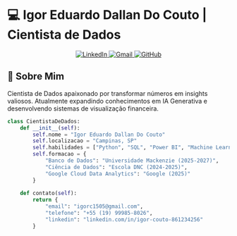 # 💻 Igor Eduardo Dallan Do Couto | Cientista de Dados

<p align="center">
  <a href="https://www.linkedin.com/in/igor-couto-861234256/">
    <img src="https://img.shields.io/badge/LinkedIn-0077B5?style=for-the-badge&logo=linkedin&logoColor=white" alt="LinkedIn">
  </a>
  <a href="mailto:igorc1505@gmail.com">
    <img src="https://img.shields.io/badge/Gmail-D14836?style=for-the-badge&logo=gmail&logoColor=white" alt="Gmail">
  </a>
  <a href="https://github.com/igorCouto2004">
    <img src="https://img.shields.io/badge/GitHub-100000?style=for-the-badge&logo=github&logoColor=white" alt="GitHub">
  </a>
</p>

## 🚀 Sobre Mim

Cientista de Dados apaixonado por transformar números em insights valiosos. Atualmente expandindo conhecimentos em IA Generativa e desenvolvendo sistemas de visualização financeira.

```python
class CientistaDeDados:
    def __init__(self):
        self.nome = "Igor Eduardo Dallan Do Couto"
        self.localizacao = "Campinas, SP"
        self.habilidades = ["Python", "SQL", "Power BI", "Machine Learning"]
        self.formacao = {
            "Banco de Dados": "Universidade Mackenzie (2025-2027)",
            "Ciência de Dados": "Escola DNC (2024-2025)",
            "Google Cloud Data Analytics": "Google (2025)"
        }
        
    def contato(self):
        return {
            "email": "igorc1505@gmail.com",
            "telefone": "+55 (19) 99985-8026",
            "linkedin": "linkedin.com/in/igor-couto-861234256"
        }
